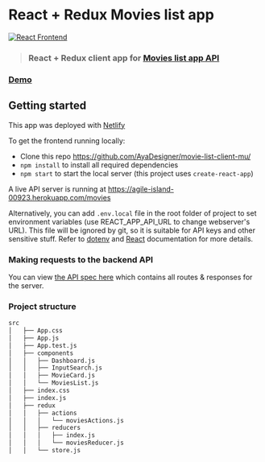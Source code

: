 # React + Redux Movies list app

[![React Frontend](https://img.shields.io/badge/react-frontend-%23783578.svg)](http://react.io)

> ### React + Redux client app for [Movies list app API](https://github.com/AyaDesigner/movie-list-api-mu)


### [Demo](https://distracted-pare-feb384.netlify.app/)&nbsp;&nbsp;&nbsp;&nbsp;


## Getting started

This app was deployed with [Netlify](https://distracted-pare-feb384.netlify.app/)

To get the frontend running locally:

- Clone this repo https://github.com/AyaDesigner/movie-list-client-mu/
- `npm install` to install all required dependencies
- `npm start` to start the local server (this project uses `create-react-app`)

A live API server is running at https://agile-island-00923.herokuapp.com/movies
 
Alternatively, you can add `.env.local` file in the root folder of project to set environment variables (use REACT_APP_API_URL to change webserver's URL). This file will be ignored by git, so it is suitable for API keys and other sensitive stuff. Refer to [dotenv](https://github.com/motdotla/dotenv) and [React](https://github.com/facebookincubator/create-react-app/blob/master/packages/react-scripts/template/README.md#adding-development-environment-variables-in-env) documentation for more details. 

### Making requests to the backend API

You can view [the API spec here](https://github.com/AyaDesigner/movie-list-api-mu) which contains all routes & responses for the server.


### Project structure

```bash
src
│   ├── App.css
│   ├── App.js
│   ├── App.test.js
│   ├── components
│   │   ├── Dashboard.js
│   │   ├── InputSearch.js
│   │   ├── MovieCard.js
│   │   └── MoviesList.js
│   ├── index.css
│   ├── index.js
│   ├── redux
│   │   ├── actions
│   │   │   └── moviesActions.js
│   │   ├── reducers
│   │   │   ├── index.js
│   │   │   └── moviesReducer.js
│   │   └── store.js
```
